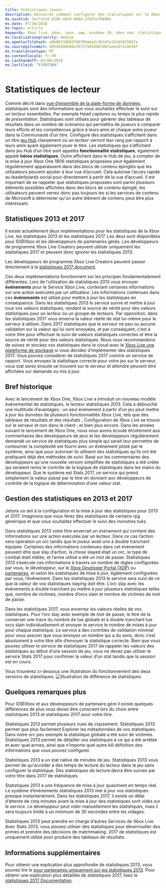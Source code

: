 ```yaml
---
title: Statistiques joueur
description: Découvrez comment configurer des statistiques sur le Xbox Live.
ms.assetid: 5ec7cec6-4296-483d-960d-2f025af6896e
ms.date: 07/30/2018
ms.topic: article
keywords: Xbox live, xbox, jeux, uwp, windows 10, xbox une, statistiques, classements
ms.localizationpriority: medium
ms.openlocfilehash: e8b88f3db93f98789ada3c3b3dfe74195925657e
ms.sourcegitcommit: b034650b684a767274d5d88746faeea373c8e34f
ms.translationtype: MT
ms.contentlocale: fr-FR
ms.lasthandoff: 03/06/2019
ms.locfileid: "57597304"
---
```

# <a name="player-stats"></a>Statistiques de lecteur

Comme décrit dans [vue d’ensemble de la plate-forme de données](../data-platform/data-platform.md), statistiques sont des informations que vous souhaitez effectuer le suivi sur un lecteur essentielles. Par exemple *Head captures* ou *temps le plus rapide de présentation*. Statistiques sont utilisés pour générer des tableaux de résultats dans un nombre de scénarios qui permettra de joueurs à comparer leurs efforts et les compétences grâce à leurs amis et chaque autre joueur dans la Communauté d’un titre. Configuré des statistiques s’affichent dans un titre [jeu Hub](../data-platform/designing-xbox-live-experiences.md) classement où un lecteur verront leur rang par rapport à leurs amis ayant également jouer le titre. Les statistiques qui s’affichent dans jeu Hub d’un titre sont appelés **fonctionnalité statistiques**, également appelé **héros statistiques**. Outre affichent dans le Hub de jeu, à compter de la mise à jour Xbox One 1806 statistiques proposées peut également régulièrement apparaissent dans des blocs de contenu épinglés que les utilisateurs peuvent ajouter à leur vue d’accueil. Cela autorise l’accès rapide au leaderboards social pour directement à partir de la vue d’accueil. Il est important de se rappeler que statistiques proposées sont parmi plusieurs éléments possibles affichées dans des blocs de contenu épinglé, les utilisateurs peuvent verrez donc pas toujours les si les services de contenu de Microsoft à déterminer qu'un autre élément de contenu peut être plus intéressant.

## <a name="stats-2013-and-2017"></a>Statistiques 2013 et 2017

Il existe actuellement deux implémentations pour les statistiques de la Xbox Live, les statistiques 2013 et les statistiques 2017. Les deux sont disponibles pour ID@Xbox et les développeurs de partenaires gérés. Les développeurs de programme Xbox Live Creators peuvent utiliser uniquement les statistiques 2017 et peuvent donc ignorer les statistiques 2013.

Les développeurs de programme Xbox Live Creators peuvent passer directement à la [statistiques 2017 document](stats2017.md).

Ces deux implémentations fonctionnent sur les principes fondamentalement différentes. Lors de l’utilisation de statistiques 2013 vous envoyer **événements** pour le Service Xbox Live, contenant certaines informations sur une action exécutée par un utilisateur. Les informations contenues dans ces **événements** est utilisé pour mettre à jour les statistiques en conséquence. Dans les statistiques 2013 le service suivre et mettre à jour tous vos valeurs statistiques, rendant la source de vérité pour des valeurs statistiques pour un lecteur ou un groupe de lecteurs. Par opposition, dans les statistiques 2017 vous enverra la valeur réelle de stat lui-même pour le serveur à utiliser. Dans 2017 statistiques que le serveur ne peu ou aucune validation sur la valeur qui lui sont envoyées, et par conséquent, c’est à votre titre pour effectuer le suivi de valeurs statistiques correctes et être la source de vérité pour des valeurs statistiques. Nous vous recommandons de suivez et stockez vos statistiques dans le cloud avec le [Xbox Live une plateforme de stockage](../storage-platform/storage-platform.md) si vous décidez d’implémenter des statistiques 2017. Vous pouvez considérer de statistiques 2017 comme un service de rapport. Vous envoyez la statistique correcte pour votre jeu sur le serveur, vous stat serez ensuite se trouvent sur le serveur et attendre peuvent être affichées sur demande ou mis à jour.

## <a name="a-brief-history"></a>Bref historique

Avec le lancement de Xbox One, Xbox Live a introduit un nouveau modèle événementiel de statistiques, le lecteur statistiques 2013. Cela a débouché une multitude d’avantages : un seul événement à partir d’un jeu peut mettre à jour les données de plusieurs fonctionnalités Xbox Live, tels que des tableaux de résultats et des résultats ; Configuration de Xbox Live se trouve sur le serveur et non dans le client ; et bien plus encore. Dans les années suivant le lancement de Xbox One, nous vous avons écouté étroitement aux commentaires des développeurs de jeux et les développeurs régulièrement demandé un service de statistiques plus simple qui serait leur permettre de contourner la complexité est fourni avec un événement piloté par le système, ainsi que pour autoriser ils utilisent des statistiques qu’ils ont été pratiquant déjà des méthodes de suivi. Basé sur les commentaires des développeurs qu'une nouvelle version simplifiée de statistiques a été créée qui seraient remis le contrôle de la logique de statistiques dans les mains du développeur. Que le système est Stats 2017, un service qui prend simplement la valeur passé par le titre en donnant aux développeurs de contrôle de la logique de détermination d’une valeur stat.

## <a name="how-stats-are-handled-in-2013-and-2017"></a>Gestion des statistiques en 2013 et 2017

Jetons un œil à la configuration et la mise à jour des statistiques pour 2013 et 2017. Imaginons que nous ferez des statistiques de certains rpg générique et que vous souhaitez effectuer le suivi des monstres tués.

Dans statistiques 2013 votre titre enverrait un *événement* qui contient des informations sur une action exécutée par un lecteur. Dans ce cas l’action sera opération un orc tandis que le joueur avait une à double tranchant équipée. Certaines des informations contenues dans cet événement peuvent être que slay d’action, la chose slayed était un orc, le type de combat était mêlée, et l’arme utilisé a été un mot de passe. Statistiques 2013 s’exécute ces informations à travers un nombre de règles configurées par vous, le développeur, sur le [Xbox Developer Portal (XDP)](https://xdp.xboxlive.com/User/Contact/MyAccess?selectedMenu=devaccounts) ou [partenaires](https://partner.microsoft.com/dashboard), et selon les statistiques de mise à jour, également configurées par vous, l’événement. Dans les statistiques 2013 le service sera suivi de ce que la valeur de vos statistiques slaying doit être. L’orc slay avec les événements à double tranchant pu mettre à jour plusieurs statistiques telles que, nombre de victimes, nombre d’orcs slain et nombre de victimes de mot de passe.

Dans les statistiques 2017, vous enverrez les valeurs réelles de vos statistiques. Pour l’orc slay avec exemple de mot de passe, le titre de la conserver une trace du nombre de tue globale et à double tranchant tue orcs slain individuellement et envoyer le service le nombre de mises à jour pour chaque statistique. Le service a des contrôles de validation minimal pour vous assurer que vous envoyez un nombre qui a du sens, donc c’est absolument à votre titre afin d’envoyer la statistique correcte. Bien que vous pouvez utiliser le service de statistiques 2017 de rappeler les valeurs des statistiques au début d’une session de jeu, vous ne devez pas utiliser le service Stats 2017 pour confirmer la valeur d’un stat tandis que la session est en cours.

Vous trouverez ci-dessous une illustration du fonctionnement des deux versions de statistiques.
![Illustration de différence de statistiques](../images/stats/Stats2013-7DiagramColored.jpg)

## <a name="a-few-more-notes"></a>Quelques remarques plus

Pour ID@Xbox et aux développeurs de partenaire géré il existe quelques différences de plus vous devez être conscient lors du choix entre statistiques 2013 et statistiques 2017 pour votre titre.

Statistiques 2013 permet plusieurs vues de classement.
Statistiques 2013 permet que plus facilement Explorer les métadonnées de vos statistiques. Dans notre orc peu exemple la statistique globale a été suivi de victimes. Statistiques 2013 permet de détailler vos statistiques à ce qui a été arrêtée et avec quel armes, ainsi que n’importe quel autre kill définition des informations que vous pouvez configurer.

Statistiques 2013 a un stat native de minutes de jeu. Statistiques 2013 vous permet de qu'accéder à des temps de lecture du lecteur dans le jeu sans configurer la statistique. Des statistiques de lecture devra être suivies par votre titre dans 2017 de statistiques.

Statistiques 2013 a une fréquence de mise à jour quasiment en temps réel.
Le système d’événements statistiques 2013 met à jour vos statistiques presque instantanément. Dans les statistiques 2017, il existe un délai d’attente de cinq minutes avant la mise à jour des statistiques sont vidés sur le service. Le développeur peut vider manuellement les statistiques, mais il sera toujours limité à un minimum de 30 secondes entre les vidages.

Statistiques 2013 peut prendre en charge d’autres Services de Xbox Live.
Avec Stats 2013, vous pouvez utiliser des statistiques pour déverrouiller des primes et prendre des décisions de matchmaking. 2017 de statistiques est uniquement utilisé pour produire des tableaux de résultats.

## <a name="further-reading"></a>Informations supplémentaires

Pour obtenir une explication plus approfondie de statistiques 2013, vous pouvez lire le [pour partenaires uniquement sur les statistiques 2013](https://developer.microsoft.com/en-us/games/xbox/docs/xboxlive/xbox-live-partners/event-driven-data-platform/user-stats).
Pour obtenir une explication plus détaillée de statistiques 2017, lisez le [statistiques 2017 Documentation](stats2017.md).
